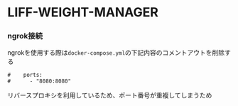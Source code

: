 # LIFF-WEIGHT-MANAGER

### ngrok接続
ngrokを使用する際は`docker-compose.yml`の下記内容のコメントアウトを削除する
```
#    ports:
#      - "8080:8080"
```
リバースプロキシを利用しているため、ポート番号が重複してしまうため
